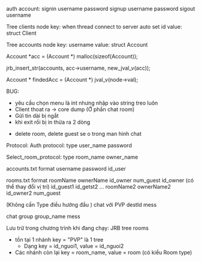 auth account:
signin username password
signup username password
sigout username


Tree clients node
key: when thread connect to server auto set id
value: struct Client


Tree accounts node
key: username
value: struct Account

Account *acc = (Account *) malloc(sizeof(Account));

jrb_insert_str(accounts, acc->username, new_jval_v(acc));

Account * findedAcc = (Account *) jval_v(node->val);

<!-- BUG -->
BUG:
- yêu cầu chọn menu là int nhưng nhập vào string treo luôn 
- Client thoat ra -> core dump (Ở phần chat room)
- Gửi tin dài bị ngắt
- khi exit rồi bị in thừa ra 2 dòng 
<!-- BUG -->

<!-- GHi chus -->
- delete room, delete guest se o trong man hinh chat 


Protocol:
Auth protocol:
type user_name password

Select_room_protocol:
type room_name owner_name

accounts.txt format
username password id_user

rooms.txt format
roomName ownerName id_owner num_guest
id_owner (có thể thay đổi vị trí)
id_guest1
id_getst2
...
roomName2 ownerName2 id_owner2 num_guest

(Không cần Type điều hướng đầu )
chat với PVP
destId mess

chat group 
group_name mess


Lưu trữ trong chương trình khi đang chạy:
JRB tree rooms
- tồn tại 1 nhánh key = "PVP" là 1 tree
    - Dạng key = id_nguoi1, value = id_nguoi2
- Các nhánh còn lại key = room_name, value = room (có kiểu Room type)